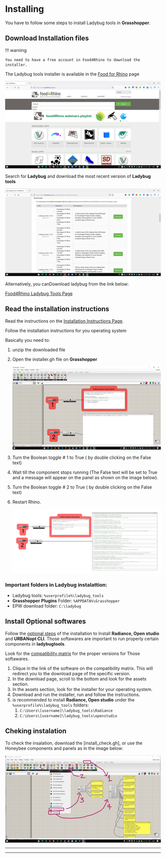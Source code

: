# Installing

You have to follow some steps to install Ladybug tools in **Grasshopper**.

## Download Installation files

!!! warning

    You need to have a free account in Food4Rhino to download the installer.



The Ladybug tools installer is available  in the [Food for Rhino](https://www.food4rhino.com) page

![food4rhino_01](./food4rhino_01.png)

Search for **Ladybug** and download the most recent version of **Ladybug tools**

![food4rhino_01](./food4rhino_02.png)

Alternatively, you canDownload ladybug from the link below:

[Food4Rhino Ladybug Tools Page](https://www.food4rhino.com/en/app/ladybug-tools)


## Read the installation instructions

Read the instructions on the [Installation Instructions Page](https://github.com/ladybug-tools/lbt-grasshopper/wiki).

Follow the installation instructions for you operating system

Basically you need to:

1. unzip the downloaded file
2. Open the installer.gh file on **Grasshopper**

    ![installer](.\install_gh.png)

3. Turn the Boolean toggle # 1 to True ( by double clicking on the False text)
4. Wait till the component stops running (The False text will be set to True and a message will appear on the panel as shown on the image below).
5. Turn the Boolean toggle # 2 to True ( by double clicking on the False text)
6. Restart Rhino.

    ![install](./installation.png)


### Important folders in Ladybug instalattion:

- Ladybug tools: 
        ``` %userprofile%\ladybug_tools ```
- **Grasshopper** **Plugins** Folder: 
        ``` %APPDATA%\Grasshopper ```
- EPW download folder:
        ``` C:\ladybug ```

## Install Optional softwares

Follow the [optional steps](https://github.com/ladybug-tools/lbt-grasshopper/wiki/1.1-Windows-Installation-Steps#optional-steps) of the installation to Install **Radiance, Open studio** and **URBANopt CLI**. Those softawares are important to run properly certain components in **ladybugtools**.

Look for the [compatibility matrix](https://github.com/ladybug-tools/lbt-grasshopper/wiki/1.4-Compatibility-Matrix#compatibility-matrix) for the proper versions for Those softawares.

1. Clique in the link of the software on the compatibility matrix. This will redirect you to the download page of the specific version.
2. In the download page, scroll to the bottom and look for the assets section.
3. In the assets section, look for the installer for your operating system.
4. Download and run the installer, run and follow the instructions.
5. is recommended to install **Radiance, Open studio** under the ``` %userprofile%\ladybug_tools ``` folders:
   1. ``` C:\Users\[username]\ladybug_tools\Radiance ```
   2. ``` C:\Users\[username]\ladybug_tools\openstudio ```


## Cheking instalation

To check the insalation, download the [install_check.gh], or use the Honeybee components and panels as in the image below:

![install check](./Install_check.jpg)


__________
__________
